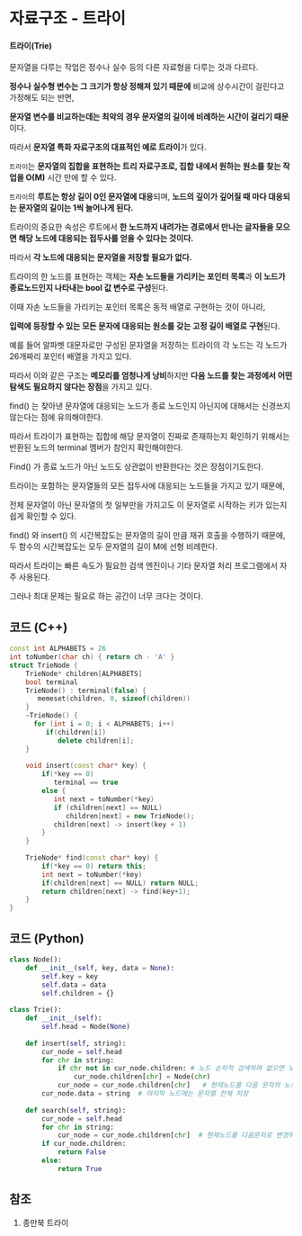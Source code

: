 # 자료구조 - 트라이

#### 트라이(Trie)

문자열을 다루는 작업은 정수나 실수 등의 다른 자료형을 다루는 것과 다르다. <br>

**정수나 실수형 변수는 그 크기가 항상 정해져 있기 때문에** 비교에 상수시간이 걸린다고 가정해도 되는 반면, <br>

**문자열 변수를 비교하는데는 최악의 경우 문자열의 길이에 비례하는 시간이 걸리기 때문**이다.<br>



따라서 **문자열 특화 자료구조의 대표적인 예로 트라이**가 있다. <br>

`트라이`는 **문자열의 집합을 표현하는 트리 자료구조로, 집합 내에서 원하는 원소를 찾는 작업을 O(M)** 시간 만에 할 수 있다. <br>

`트라이`의 **루트는 항상 길이 0인 문자열에 대응**되며, **노드의 깊이가 깊어질 때 마다 대응되는 문자열의 길이는 1씩 늘어나게 된다.** <br>



트라이의 중요한 속성은 루트에서 **한 노드까지 내려가는 경로에서 만나는 글자들을 모으면 해당 노드에 대응되는 접두사를 얻을 수 있다는 것이다.**<br>

따라서 **각 노드에 대응되는 문자열을 저장할 필요가 없다.** <br>

트라이의 한 노드를 표현하는 객체는 **자손 노드들을 가리키는 포인터 목록**과 **이 노드가 종료노드인지 나타내는 bool 값 변수로 구성**된다. <br>

이때 자손 노드들을 가리키는 포인터 목록은 동적 배열로 구현하는 것이 아니라, <br>

**입력에 등장할 수 있는 모든 문자에 대응되는 원소를 갖는 고정 길이 배열로 구현**된다. <br>

예를 들어 알파벳 대문자로만 구성된 문자열을 저장하는 트라이의 각 노드는 각 노드가 26개짜리 포인터 배열을 가지고 있다.<br>

따라서 이와 같은 구조는 **메모리를 엄청나게 낭비**하지만 **다음 노드를 찾는 과정에서 어떤 탐색도 필요하지 않다는 장점**을 가지고 있다. <br>



find() 는 찾아낸 문자열에 대응되는 노드가 종료 노드인지 아닌지에 대해서는 신경쓰지 않는다는 점에 유의해야한다. 

따라서 트라이가 표현하는 집합에 해당 문자열이 진짜로 존재하는지 확인하기 위해서는 반환된 노드의 terminal 멤버가 참인지 확인해야한다. 

Find() 가 종료 노드가 아닌 노드도 상관없이 반환한다는 것은 장점이기도한다. 

트라이는 포함하는 문자열들의 모든 접두사에 대응되는 노드들을 가지고 있기 때문에, 

전체 문자열이 아닌 문자열의 첫 일부만을 가지고도 이 문자열로 시작하는 키가 있는지 쉽게 확인할 수 있다. 



find() 와 insert() 의 시간복잡도는 문자열의 길이 만큼 재귀 호출을 수행하기 때문에, 두 함수의 시간복잡도는 모두 문자열의 길이 M에 선형 비례한다. 

따라서 트라이는 빠른 속도가 필요한 검색 엔진이나 기타 문자열 처리 프로그램에서 자주 사용된다. 

그러나 최대 문제는 필요로 하는 공간이 너무 크다는 것이다. 



## 코드 (C++)

```c++
const int ALPHABETS = 26
int toNumber(char ch) { return ch - 'A' }
struct TrieNode {
    TrieNode* children[ALPHABETS]
    bool terminal
    TrieNode() : terminal(false) {
       memeset(children, 0, sizeof(children))  
    }
    ~TrieNode() {
      for (int i = 0; i < ALPHABETS; i++) 
         if(children[i])
            delete children[i];
    }
  
    void insert(const char* key) {
        if(*key == 0)
           terminal == true
        else {
           int next = toNumber(*key)
           if (children[next] == NULL) 
              children[next] = new TrieNode();
           children[next] -> insert(key + 1)
        }
    }
  
    TrieNode* find(const char* key) {
        if(*key == 0) return this;
        int next = toNumber(*key)
        if(children[next] == NULL) return NULL;
        return children[next] -> find(key+1);
    }
}
```



## 코드 (Python) 

```python
class Node():
    def __init__(self, key, data = None):
        self.key = key
        self.data = data
        self.children = {}
		
class Trie():
    def __init__(self):
        self.head = Node(None)
		
    def insert(self, string):
        cur_node = self.head
        for chr in string:
            if chr not in cur_node.children: # 노드 순차적 검색하며 없으면 노드등록
                cur_node.children[chr] = Node(chr)	
            cur_node = cur_node.children[chr]	# 현재노드를 다음 문자의 노드로 변경
        cur_node.data = string	# 마지막 노드에는 문자열 전체 저장
		
    def search(self, string):
        cur_node = self.head
        for chr in string:
            cur_node = cur_node.children[chr]  # 현재노드를 다음문자로 변경하며 탐색
        if cur_node.children:
            return False
        else:
            return True
```



## 참조 

1. 종만북 트라이